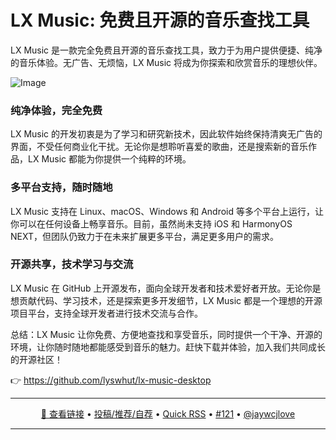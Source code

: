 LX Music: 免费且开源的音乐查找工具
===

LX Music 是一款完全免费且开源的音乐查找工具，致力于为用户提供便捷、纯净的音乐体验。无广告、无烦恼，LX Music 将成为你探索和欣赏音乐的理想伙伴。

![Image](https://github.com/user-attachments/assets/829311e7-4473-4c42-8494-d8a002c16401)

### 纯净体验，完全免费

LX Music 的开发初衷是为了学习和研究新技术，因此软件始终保持清爽无广告的界面，不受任何商业化干扰。无论你是想聆听喜爱的歌曲，还是搜索新的音乐作品，LX Music 都能为你提供一个纯粹的环境。

### 多平台支持，随时随地

LX Music 支持在 Linux、macOS、Windows 和 Android 等多个平台上运行，让你可以在任何设备上畅享音乐。目前，虽然尚未支持 iOS 和 HarmonyOS NEXT，但团队仍致力于在未来扩展更多平台，满足更多用户的需求。

### 开源共享，技术学习与交流

LX Music 在 GitHub 上开源发布，面向全球开发者和技术爱好者开放。无论你是想贡献代码、学习技术，还是探索更多开发细节，LX Music 都是一个理想的开源项目平台，支持全球开发者进行技术交流与合作。

总结：LX Music 让你免费、方便地查找和享受音乐，同时提供一个干净、开源的环境，让你随时随地都能感受到音乐的魅力。赶快下载并体验，加入我们共同成长的开源社区！

👉 https://github.com/lyswhut/lx-music-desktop

---

<p align="center">
<a href="https://github.com/lyswhut/lx-music-desktop" target="_blank">🔗 查看链接</a> • 
<a href="https://github.com/jaywcjlove/quick-rss/issues/new/choose" target="_blank">投稿/推荐/自荐</a> • 
<a href="https://wangchujiang.com/quick-rss/feeds/index.html" target="_blank">Quick RSS</a> • 
<a href="https://github.com/jaywcjlove/quick-rss/issues/121" target="_blank">#121</a> • 
<a href="https://github.com/jaywcjlove" target="_blank">@jaywcjlove</a>
</p>

---
    